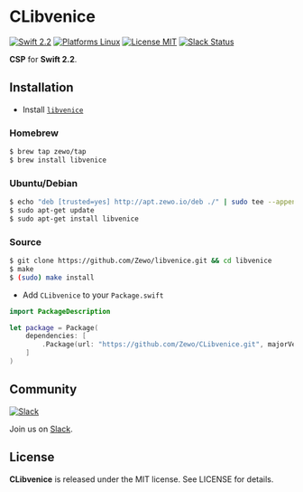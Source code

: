 CLibvenice
==========

[![Swift 2.2](https://img.shields.io/badge/Swift-2.2-orange.svg?style=flat)](https://developer.apple.com/swift/)
[![Platforms Linux](https://img.shields.io/badge/Platforms-Linux-lightgray.svg?style=flat)](https://developer.apple.com/swift/)
[![License MIT](https://img.shields.io/badge/License-MIT-blue.svg?style=flat)](https://tldrlegal.com/license/mit-license)
[![Slack Status](https://zewo-slackin.herokuapp.com/badge.svg)](https://zewo-slackin.herokuapp.com)

**CSP** for **Swift 2.2**.

## Installation

- Install [`libvenice`](https://github.com/Zewo/libvenice)

### Homebrew 
```bash
$ brew tap zewo/tap
$ brew install libvenice
```

### Ubuntu/Debian
```bash
$ echo "deb [trusted=yes] http://apt.zewo.io/deb ./" | sudo tee --append /etc/apt/sources.list
$ sudo apt-get update
$ sudo apt-get install libvenice
```

### Source
```bash
$ git clone https://github.com/Zewo/libvenice.git && cd libvenice
$ make
$ (sudo) make install
```

- Add `CLibvenice` to your `Package.swift`

```swift
import PackageDescription

let package = Package(
	dependencies: [
		.Package(url: "https://github.com/Zewo/CLibvenice.git", majorVersion: 0, minor: 1)
	]
)

```

## Community

[![Slack](http://s13.postimg.org/ybwy92ktf/Slack.png)](https://zewo-slackin.herokuapp.com)

Join us on [Slack](https://zewo-slackin.herokuapp.com).

License
-------

**CLibvenice** is released under the MIT license. See LICENSE for details.

